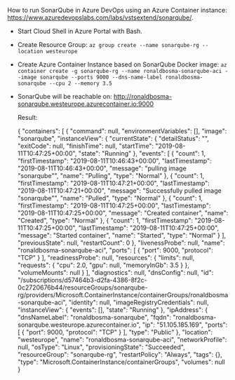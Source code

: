 How to run SonarQube in Azure DevOps using an Azure Container instance: https://www.azuredevopslabs.com/labs/vstsextend/sonarqube/.


- Start Cloud Shell in Azure Portal with Bash.
- Create Resource Group:
  `az group create --name sonarqube-rg --location westeurope`
- Create Azure Container Instance based on SonarQube Docker image:
  `az container create -g sonarqube-rg --name ronaldbosma-sonarqube-aci --image sonarqube --ports 9000 --dns-name-label ronaldbosma-sonarqube --cpu 2 --memory 3.5`
- SonarQube will be reachable on: http://ronaldbosma-sonarqube.westeurope.azurecontainer.io:9000

  Result:
  
	{
	  "containers": [
		{
		  "command": null,
		  "environmentVariables": [],
		  "image": "sonarqube",
		  "instanceView": {
			"currentState": {
			  "detailStatus": "",
			  "exitCode": null,
			  "finishTime": null,
			  "startTime": "2019-08-11T10:47:25+00:00",
			  "state": "Running"
			},
			"events": [
			  {
				"count": 1,
				"firstTimestamp": "2019-08-11T10:46:43+00:00",
				"lastTimestamp": "2019-08-11T10:46:43+00:00",
				"message": "pulling image \"sonarqube\"",
				"name": "Pulling",
				"type": "Normal"
			  },
			  {
				"count": 1,
				"firstTimestamp": "2019-08-11T10:47:21+00:00",
				"lastTimestamp": "2019-08-11T10:47:21+00:00",
				"message": "Successfully pulled image \"sonarqube\"",
				"name": "Pulled",
				"type": "Normal"
			  },
			  {
				"count": 1,
				"firstTimestamp": "2019-08-11T10:47:25+00:00",
				"lastTimestamp": "2019-08-11T10:47:25+00:00",
				"message": "Created container",
				"name": "Created",
				"type": "Normal"
			  },
			  {
				"count": 1,
				"firstTimestamp": "2019-08-11T10:47:25+00:00",
				"lastTimestamp": "2019-08-11T10:47:25+00:00",
				"message": "Started container",
				"name": "Started",
				"type": "Normal"
			  }
			],
			"previousState": null,
			"restartCount": 0
		  },
		  "livenessProbe": null,
		  "name": "ronaldbosma-sonarqube-aci",
		  "ports": [
			{
			  "port": 9000,
			  "protocol": "TCP"
			}
		  ],
		  "readinessProbe": null,
		  "resources": {
			"limits": null,
			"requests": {
			  "cpu": 2.0,
			  "gpu": null,
			  "memoryInGb": 3.5
			}
		  },
		  "volumeMounts": null
		}
	  ],
	  "diagnostics": null,
	  "dnsConfig": null,
	  "id": "/subscriptions/d57464b3-d2fa-4386-8f2c-0c2720676b44/resourceGroups/sonarqube-rg/providers/Microsoft.ContainerInstance/containerGroups/ronaldbosma-sonarqube-aci",
	  "identity": null,
	  "imageRegistryCredentials": null,
	  "instanceView": {
		"events": [],
		"state": "Running"
	  },
	  "ipAddress": {
		"dnsNameLabel": "ronaldbosma-sonarqube",
		"fqdn": "ronaldbosma-sonarqube.westeurope.azurecontainer.io",
		"ip": "51.105.185.169",
		"ports": [
		  {
			"port": 9000,
			"protocol": "TCP"
		  }
		],
		"type": "Public"
	  },
	  "location": "westeurope",
	  "name": "ronaldbosma-sonarqube-aci",
	  "networkProfile": null,
	  "osType": "Linux",
	  "provisioningState": "Succeeded",
	  "resourceGroup": "sonarqube-rg",
	  "restartPolicy": "Always",
	  "tags": {},
	  "type": "Microsoft.ContainerInstance/containerGroups",
	  "volumes": null
	}